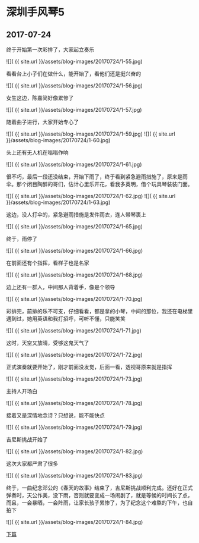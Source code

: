 深圳手风琴5
====================

2017-07-24
------------------------

终于开始第一次彩排了，大家起立奏乐

![]( {{ site.url }}/assets/blog-images/20170724/1-55.jpg)

看看台上小子们在做什么，能开始了，看他们还是挺兴奋的

![]( {{ site.url }}/assets/blog-images/20170724/1-56.jpg)

女生这边，陈嘉简好像累惨了

![]( {{ site.url }}/assets/blog-images/20170724/1-57.jpg)

随着曲子进行，大家开始专心了

![]( {{ site.url }}/assets/blog-images/20170724/1-59.jpg)
![]( {{ site.url }}/assets/blog-images/20170724/1-60.jpg)

头上还有无人机在嗡嗡作响

![]( {{ site.url }}/assets/blog-images/20170724/1-61.jpg)

很不巧，最后一段还没结束，开始下雨了，终于看到紧急避雨措施了，原来是雨伞。那个闭目陶醉的哥们，估计心里乐开花，看我多英明，借个玩具琴装装门面。

![]( {{ site.url }}/assets/blog-images/20170724/1-62.jpg)
![]( {{ site.url }}/assets/blog-images/20170724/1-63.jpg)

这边，没人打伞的，紧急避雨措施是发件雨衣，连人带琴裹上

![]( {{ site.url }}/assets/blog-images/20170724/1-65.jpg)

终于，雨停了

![]( {{ site.url }}/assets/blog-images/20170724/1-66.jpg)

在前面还有个指挥，看样子也是名家

![]( {{ site.url }}/assets/blog-images/20170724/1-68.jpg)

边上还有一群人，中间那人背着手，像是个领导

![]( {{ site.url }}/assets/blog-images/20170724/1-70.jpg)

彩排完，前排的乐不可支，仔细看看，都是拿的小琴，中间的那位，我还在电梯里遇到过，她用英语和我打招呼，可听不懂，只能笑笑

![]( {{ site.url }}/assets/blog-images/20170724/1-71.jpg)

这时，天空又放晴，受够这鬼天气了

![]( {{ site.url }}/assets/blog-images/20170724/1-72.jpg)

正式演奏就要开始了，刚才前面没发觉，后面一看，透视哥原来就是指挥

![]( {{ site.url }}/assets/blog-images/20170724/1-73.jpg)

主持人开场白

![]( {{ site.url }}/assets/blog-images/20170724/1-78.jpg)

接着又是深情地念诗？只想说，能不能快点

![]( {{ site.url }}/assets/blog-images/20170724/1-79.jpg)

吉尼斯挑战开始了

![]( {{ site.url }}/assets/blog-images/20170724/1-82.jpg)

这次大家都严肃了很多

![]( {{ site.url }}/assets/blog-images/20170724/1-83.jpg)

终于，一曲纪念邓公的《春天的故事》结束了，吉尼斯挑战顺利完成。还好在正式弹奏时，天公作美，没下雨，否则就要变成一场闹剧了，就是等候的时间长了点，而且，一会暴晒，一会阵雨，让家长孩子累惨了，为了纪念这个难熬的下午，也自拍下

![]( {{ site.url }}/assets/blog-images/20170724/1-84.jpg)

[下篇](/2017/07/24/深圳手风琴6.html)